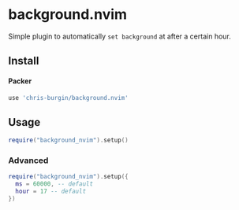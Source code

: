 # background.nvim
Simple plugin to automatically `set background` at after a certain hour.

## Install
#### Packer
```lua
use 'chris-burgin/background.nvim'
```
## Usage
```lua
require("background_nvim").setup()
```

### Advanced
```lua
require("background_nvim").setup({
  ms = 60000, -- default
  hour = 17 -- default
})
```
